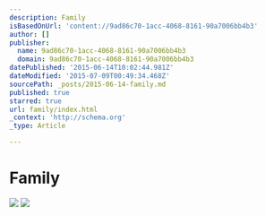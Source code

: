 ```yaml
---
description: Family
isBasedOnUrl: 'content://9ad86c70-1acc-4068-8161-90a7006bb4b3'
author: []
publisher:
  name: 9ad86c70-1acc-4068-8161-90a7006bb4b3
  domain: 9ad86c70-1acc-4068-8161-90a7006bb4b3
datePublished: '2015-06-14T10:02:44.981Z'
dateModified: '2015-07-09T00:49:34.468Z'
sourcePath: _posts/2015-06-14-family.md
published: true
starred: true
url: family/index.html
_context: 'http://schema.org'
_type: Article

---
```

# Family
![](https://the-grid-user-content.s3-us-west-2.amazonaws.com/c6b4ad25-2b2d-4ea1-910c-161b944823d0.jpg)
![](https://the-grid-user-content.s3-us-west-2.amazonaws.com/e49112ff-b1e9-45b2-a67c-cf487b7bf395.jpg)